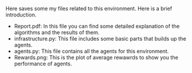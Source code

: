 Here saves some my files related to this environment. Here is a brief introduction.

  * Report.pdf: In this file you can find some detailed explanation of the algorithms and the results of them.
  * infrastructure.py: This file includes some basic parts that builds up the agents.
  * agents.py: This file contains all the agents for this environment.
  * Rewards.png: This is the plot of average rewawrds to show you the performance of agents.
